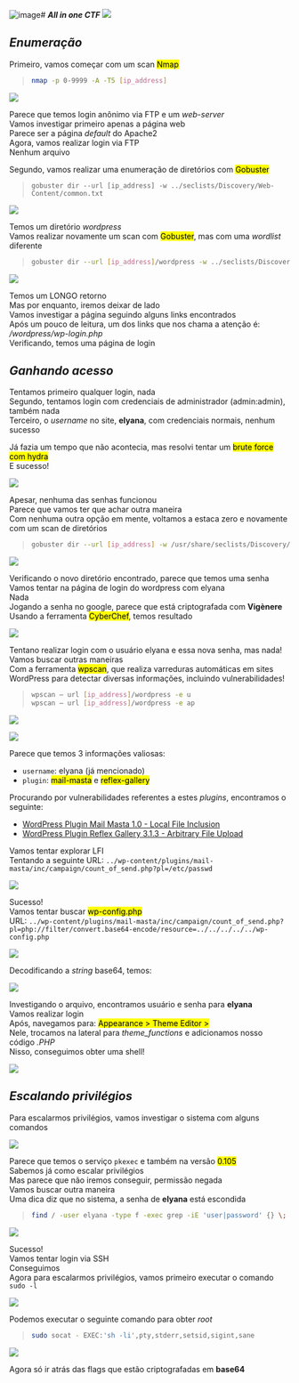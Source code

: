 ![image](https://github.com/user-attachments/assets/5af353ff-de30-451c-97b6-4233b15398ec)# _**All in one CTF**_
![](all.jpg)

## _**Enumeração**_
Primeiro, vamos começar com um scan <mark>Nmap</mark>
> ```bash
> nmap -p 0-9999 -A -T5 [ip_address]
> ```
![](scan_nmap.jpg)

Parece que temos login anônimo via FTP e um _web-server_  
Vamos investigar primeiro apenas a página web  
Parece ser a página _default_ do Apache2  
Agora, vamos realizar login via FTP  
Nenhum arquivo  

Segundo, vamos realizar uma enumeração de diretórios com <mark>Gobuster</mark>
> ```
> gobuster dir --url [ip_address] -w ../seclists/Discovery/Web-Content/common.txt
> ```
![](scan_gobuster.jpg)

Temos um diretório _wordpress_  
Vamos realizar novamente um scan com <mark>Gobuster</mark>, mas com uma _wordlist_ diferente  
> ```bash
> gobuster dir --url [ip_address]/wordpress -w ../seclists/Discovery/Web-Content/CMS/wordpress.fuzz.txt
> ```
![](wp_gobuster.jpg)

Temos um LONGO retorno  
Mas por enquanto, iremos deixar de lado  
Vamos investigar a página seguindo alguns links encontrados  
Após um pouco de leitura, um dos links que nos chama a atenção é: _/wordpress/wp-login.php_  
Verificando, temos uma página de login  

## _**Ganhando acesso**_

Tentamos primeiro qualquer login, nada  
Segundo, tentamos login com credenciais de administrador (admin:admin), também nada  
Terceiro, o _username_ no site, **elyana**, com credenciais normais, nenhum sucesso  

Já fazia um tempo que não acontecia, mas resolvi tentar um <mark>brute force com hydra</mark>  
E sucesso!  

![](hydra_brute.jpg)  

Apesar, nenhuma das senhas funcionou  
Parece que vamos ter que achar outra maneira  
Com nenhuma outra opção em mente, voltamos a estaca zero e novamente com um scan de diretórios
> ```bash
> gobuster dir --url [ip_address] -w /usr/share/seclists/Discovery/Web-Content/directory-list-2.3-medium.txt
> ```
![](medium.jpg)

Verificando o novo diretório encontrado, parece que temos uma senha  
Vamos tentar na página de login do wordpress com elyana  
Nada  
Jogando a senha no google, parece que está criptografada com **Vigènere**  
Usando a ferramenta <mark>CyberChef</mark>, temos resultado  

![](vigènere.jpg)

Tentano realizar login com o usuário elyana e essa nova senha, mas nada!  
Vamos buscar outras maneiras  
Com a ferramenta <mark>wpscan</mark>, que realiza varreduras automáticas em sites WordPress para detectar diversas informações, incluindo vulnerabilidades!  
> ```bash
> wpscan — url [ip_address]/wordpress -e u
> wpscan — url [ip_address]/wordpress -e ap
> ```
![](user_detected.jpg)  

![](plugins.jpg)

Parece que temos 3 informações valiosas:
* ```username```: elyana (já mencionado)
* ```plugin```: <mark>mail-masta</mark> e <mark>reflex-gallery</mark>

Procurando por vulnerabilidades referentes a estes _plugins_, encontramos o seguinte:
* [WordPress Plugin Mail Masta 1.0 - Local File Inclusion](https://www.exploit-db.com/exploits/40290)
* [WordPress Plugin Reflex Gallery 3.1.3 - Arbitrary File Upload](https://www.exploit-db.com/exploits/36374)

Vamos tentar explorar LFI  
Tentando a seguinte URL: ```../wp-content/plugins/mail-masta/inc/campaign/count_of_send.php?pl=/etc/passwd```  

![](etc_passwd.jpg)  

Sucesso!  
Vamos tentar buscar <mark>wp-config.php</mark>  
URL: ```../wp-content/plugins/mail-masta/inc/campaign/count_of_send.php?pl=php://filter/convert.base64-encode/resource=../../../../../wp-config.php```  

![](config_php.jpg)

Decodificando a _string_ base64, temos:  

![](base_decrypt.jpg)

Investigando o arquivo, encontramos usuário e senha para **elyana**  
Vamos realizar login  
Após, navegamos para: <mark>Appearance > Theme Editor ></mark>  
Nele, trocamos na lateral para _theme_functions_ e adicionamos nosso código _.PHP_  
Nisso, conseguimos obter uma shell!  

![](shell.jpg)  

## _**Escalando privilégios**_
Para escalarmos privilégios, vamos investigar o sistema com alguns comandos  

![](find.jpg)

Parece que temos o serviço ```pkexec``` e também na versão <mark>0.105</mark>  
Sabemos já como escalar privilégios  
Mas parece que não iremos conseguir, permissão negada  
Vamos buscar outra maneira  
Uma dica diz que no sistema, a senha de **elyana** está escondida  
> ```bash
> find / -user elyana -type f -exec grep -iE 'user|password' {} \; 2>/dev/null
> ```
![](user_pass.jpg)

Sucesso!  
Vamos tentar login via SSH  
Conseguimos  
Agora para escalarmos privilégios, vamos primeiro executar o comando ```sudo -l```  

![](sudo_l.jpg)

Podemos executar o seguinte comando para obter _root_
> ```bash
> sudo socat - EXEC:'sh -li',pty,stderr,setsid,sigint,sane
> ```
![](root.jpg)

Agora só ir atrás das flags que estão criptografadas em **base64**
